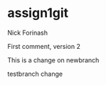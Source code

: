 # assign1git
Nick Forinash

First comment, version 2

This is a change on newbranch

testbranch change

